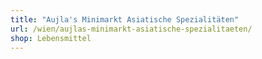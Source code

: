 ```yaml
---
title: "Aujla's Minimarkt Asiatische Spezialitäten"
url: /wien/aujlas-minimarkt-asiatische-spezialitaeten/
shop: Lebensmittel
---
```

